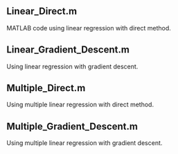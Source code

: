 ## Linear_Direct.m
MATLAB code using linear regression with direct method.

## Linear_Gradient_Descent.m
Using linear regression with gradient descent.

## Multiple_Direct.m
Using multiple linear regression with direct method.

## Multiple_Gradient_Descent.m
Using multiple linear regression with gradient descent.
